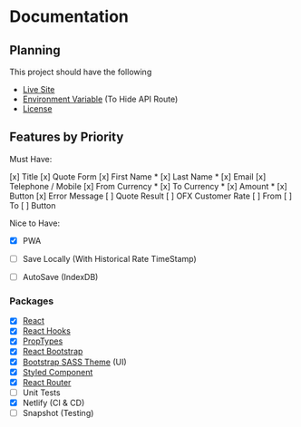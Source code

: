 # Documentation

## Planning

This project should have the following
- [Live Site](https://ofx.netlify.app/)
- [Environment Variable](https://docs.netlify.com/configure-builds/environment-variables/#build-metadata) (To Hide API Route)
- [License](./LICENSE)

## Features by Priority

Must Have:

[x] Title
[x] Quote Form
    [x] First Name *
    [x] Last Name *
    [x] Email
    [x] Telephone / Mobile
    [x] From Currency *
    [x] To Currency *
    [x] Amount *
    [x] Button
    [x] Error Message
[ ] Quote Result
    [ ] OFX Customer Rate
    [ ] From
    [ ] To
    [ ] Button

Nice to Have:

- [x] PWA
- [ ] Save Locally (With Historical Rate TimeStamp)
- [ ] AutoSave (IndexDB)


### Packages

- [x] [React](http://reactjs.org/)
- [x] [React Hooks](https://reactjs.org/docs/hooks-intro.html)
- [x] [PropTypes](https://reactjs.org/docs/typechecking-with-proptypes.html)
- [x] [React Bootstrap](https://react-bootstrap.github.io/)
- [x] [Bootstrap SASS Theme](https://react-bootstrap.github.io/getting-started/introduction) (UI)
- [x] [Styled Component](https://www.styled-components.com/)
- [x] [React Router](https://github.com/ReactTraining/react-router)
- [ ] Unit Tests
- [x] Netlify (CI & CD)
- [ ] Snapshot (Testing)

